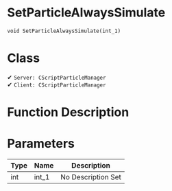 # SetParticleAlwaysSimulate
```
void SetParticleAlwaysSimulate(int_1)
```
# Class
✔ `Server: CScriptParticleManager`  
✔ `Client: CScriptParticleManager`  

# Function Description

# Parameters
Type|Name|Description
--|--|--
int|int_1|No Description Set
